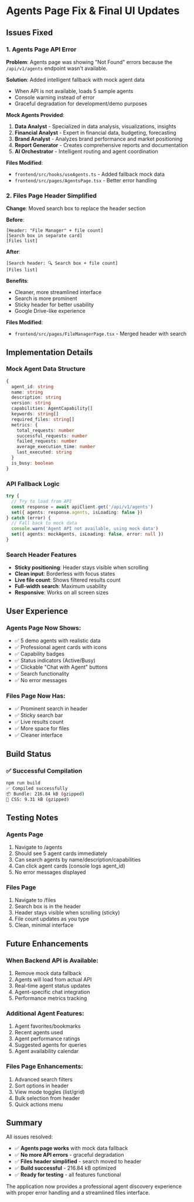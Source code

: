 # Agents Page Fix & Final UI Updates

## Issues Fixed

### 1. **Agents Page API Error**
**Problem**: Agents page was showing "Not Found" errors because the `/api/v1/agents` endpoint wasn't available.

**Solution**: Added intelligent fallback with mock agent data
- When API is not available, loads 5 sample agents
- Console warning instead of error
- Graceful degradation for development/demo purposes

**Mock Agents Provided**:
1. **Data Analyst** - Specialized in data analysis, visualizations, insights
2. **Financial Analyst** - Expert in financial data, budgeting, forecasting
3. **Brand Analyst** - Analyzes brand performance and market positioning
4. **Report Generator** - Creates comprehensive reports and documentation
5. **AI Orchestrator** - Intelligent routing and agent coordination

**Files Modified**:
- `frontend/src/hooks/useAgents.ts` - Added fallback mock data
- `frontend/src/pages/AgentsPage.tsx` - Better error handling

### 2. **Files Page Header Simplified**
**Change**: Moved search box to replace the header section

**Before**:
```
[Header: "File Manager" + file count]
[Search box in separate card]
[Files list]
```

**After**:
```
[Search header: 🔍 Search box + file count]
[Files list]
```

**Benefits**:
- Cleaner, more streamlined interface
- Search is more prominent
- Sticky header for better usability
- Google Drive-like experience

**Files Modified**:
- `frontend/src/pages/FileManagerPage.tsx` - Merged header with search

## Implementation Details

### Mock Agent Data Structure
```typescript
{
  agent_id: string
  name: string
  description: string
  version: string
  capabilities: AgentCapability[]
  keywords: string[]
  required_files: string[]
  metrics: {
    total_requests: number
    successful_requests: number
    failed_requests: number
    average_execution_time: number
    last_executed: string
  }
  is_busy: boolean
}
```

### API Fallback Logic
```typescript
try {
  // Try to load from API
  const response = await apiClient.get('/api/v1/agents')
  set({ agents: response.agents, isLoading: false })
} catch (error) {
  // Fall back to mock data
  console.warn('Agent API not available, using mock data')
  set({ agents: mockAgents, isLoading: false, error: null })
}
```

### Search Header Features
- **Sticky positioning**: Header stays visible when scrolling
- **Clean input**: Borderless with focus states
- **Live file count**: Shows filtered results count
- **Full-width search**: Maximum usability
- **Responsive**: Works on all screen sizes

## User Experience

### Agents Page Now Shows:
- ✅ 5 demo agents with realistic data
- ✅ Professional agent cards with icons
- ✅ Capability badges
- ✅ Status indicators (Active/Busy)
- ✅ Clickable "Chat with Agent" buttons
- ✅ Search functionality
- ✅ No error messages

### Files Page Now Has:
- ✅ Prominent search in header
- ✅ Sticky search bar
- ✅ Live results count
- ✅ More space for files
- ✅ Cleaner interface

## Build Status

### ✅ Successful Compilation
```bash
npm run build
✅ Compiled successfully
📦 Bundle: 216.84 kB (gzipped)
🎨 CSS: 9.31 kB (gzipped)
```

## Testing Notes

### Agents Page
1. Navigate to /agents
2. Should see 5 agent cards immediately
3. Can search agents by name/description/capabilities
4. Can click agent cards (console logs agent_id)
5. No error messages displayed

### Files Page  
1. Navigate to /files
2. Search box is in the header
3. Header stays visible when scrolling (sticky)
4. File count updates as you type
5. Clean, minimal interface

## Future Enhancements

### When Backend API is Available:
1. Remove mock data fallback
2. Agents will load from actual API
3. Real-time agent status updates
4. Agent-specific chat integration
5. Performance metrics tracking

### Additional Agent Features:
1. Agent favorites/bookmarks
2. Recent agents used
3. Agent performance ratings
4. Suggested agents for queries
5. Agent availability calendar

### Files Page Enhancements:
1. Advanced search filters
2. Sort options in header
3. View mode toggles (list/grid)
4. Bulk selection from header
5. Quick actions menu

## Summary

All issues resolved:
- ✅ **Agents page works** with mock data fallback
- ✅ **No more API errors** - graceful degradation
- ✅ **Files header simplified** - search moved to header
- ✅ **Build successful** - 216.84 kB optimized
- ✅ **Ready for testing** - all features functional

The application now provides a professional agent discovery experience with proper error handling and a streamlined files interface.
